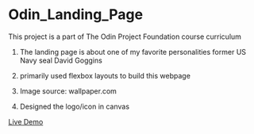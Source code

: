 # Odin_Landing_Page

This project is a part of The Odin Project Foundation course curriculum

1. The landing page is about one of my favorite personalities former US Navy seal David Goggins

2. primarily  used flexbox layouts to build this webpage

3. Image source: wallpaper.com

4. Designed the logo/icon in canvas

[Live Demo](https://chandu-vemula.github.io/Odin_Landing_Page/)
